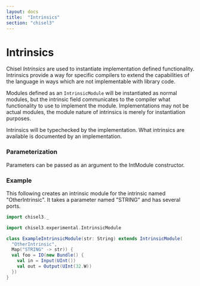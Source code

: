 ```yaml
---
layout: docs
title:  "Intrinsics"
section: "chisel3"
---
```


# Intrinsics

Chisel *Intrinsics* are used to instantiate implementation defined functionality. 
Intrinsics provide a way for specific compilers to extend the capabilities of
the language in ways which are not implementable with library code.

Modules defined as an `IntrinsicModule` will be instantiated as normal modules, 
but the intrinsic field communicates to the compiler what functionality to use to 
implement the module.  Implementations may not be actual modules, the module 
nature of intrinsics is merely for instantiation purposes.

Intrinsics will be typechecked by the implementation.  What intrinsics are 
available is documented by an implementation.

### Parameterization

Parameters can be passed as an argument to the IntModule constructor.

### Example

This following creates an intrinsic module for the intrinsic named 
"OtherIntrinsic".  It takes a parameter named "STRING" and has several ports.

```scala mdoc:invisible
import chisel3._
```

```scala mdoc:compile-only
import chisel3.experimental.IntrinsicModule

class ExampleIntrinsicModule(str: String) extends IntrinsicModule(
  "OtherIntrinsic",
  Map("STRING" -> str)) {
  val foo = IO(new Bundle() {
    val in = Input(UInt())
    val out = Output(UInt(32.W))
  })
}
```
